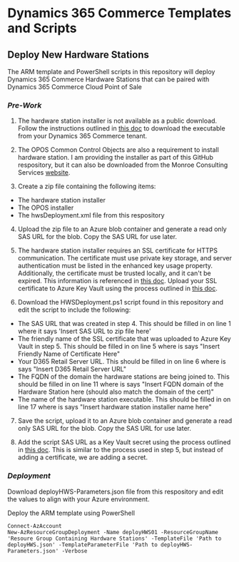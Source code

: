 # Dynamics 365 Commerce Templates and Scripts

## Deploy New Hardware Stations
The ARM template and PowerShell scripts in this repository will deploy Dynamics 365 Commerce Hardware Stations that can be paired with Dynamics 365 Commerce Cloud Point of Sale

### *Pre-Work*
1. The hardware station installer is not available as a public download. Follow the instructions outlined in [this doc](https://docs.microsoft.com/en-us/dynamics365/commerce/retail-hardware-station-configuration-installation#download-the-retail-hardware-station-installer) to download the executable from your Dynamics 365 Commerce tenant.

2. The OPOS Common Control Objects are also a requirement to install hardware station. I am providing the installer as part of this GitHub respository, but it can also be downloaded from the Monroe Consulting Services [website](http://monroecs.com/oposccos_current.htm).

3. Create a zip file containing the following items:
  * The hardware station installer
  * The OPOS installer
  * The hwsDeployment.xml file from this respository

4. Upload the zip file to an Azure blob container and generate a read only SAS URL for the blob. Copy the SAS URL for use later.

5. The hardware station installer requires an SSL certificate for HTTPS communication. The certificate must use private key storage, and server authentication must be listed in the enhanced key usage property. Additionally, the certificate must be trusted locally, and it can't be expired. This information is referenced in [this doc](https://docs.microsoft.com/en-us/dynamics365/commerce/retail-hardware-station-configuration-installation#run-the-installer). Upload your SSL certificate to Azure Key Vault using the process outlined in [this doc](https://docs.microsoft.com/en-us/azure/key-vault/certificates/tutorial-import-certificate#import-a-certificate-to-key-vault).

6. Download the HWSDeployment.ps1 script found in this repository and edit the script to include the following:
  * The SAS URL that was created in step 4. This should be filled in on line 1 where it says 'Insert SAS URL to zip file here'
  * The friendly name of the SSL certificate that was uploaded to Azure Key Vault in step 5. This should be filled in on line 5 where is says "Insert Friendly Name of Certificate Here"
  * Your D365 Retail Server URL. This should be filled in on line 6 where is says "Insert D365 Retail Server URL"
  * The FQDN of the domain the hardware stations are being joined to. This should be filled in on line 11 where is says "Insert FQDN domain of the Hardware Station here (should also match the domain of the cert)"
  * The name of the hardware station executable. This should be filled in on line 17 where is says "Insert hardware station installer name here"

7. Save the script, upload it to an Azure blob container and generate a read only SAS URL for the blob. Copy the SAS URL for use later.

8. Add the script SAS URL as a Key Vault secret using the process outlined in [this doc](https://docs.microsoft.com/en-us/azure/key-vault/secrets/quick-create-portal#add-a-secret-to-key-vault). This is similar to the process used in step 5, but instead of adding a certificate, we are adding a secret.

### *Deployment*
Download deployHWS-Parameters.json file from this respository and edit the values to align with your Azure environment.

Deploy the ARM template using PowerShell

    Connect-AzAccount
    New-AzResourceGroupDeployment -Name deployHWS01 -ResourceGroupName 'Resoure Group Containing Hardware Stations' -TemplateFile 'Path to deployHWS.json' -TemplateParameterFile 'Path to deployHWS-Parameters.json' -Verbose
